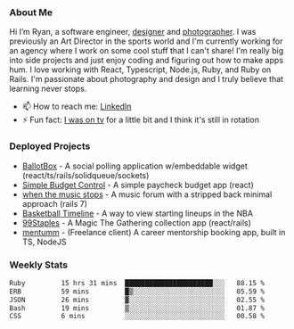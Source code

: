 ### About Me
Hi I’m Ryan, a software engineer, [designer](https://www.denvermullets.com/video) and [photographer](https://www.denvermullets.com/). I was previously an Art Director in the sports world and I'm currently working for an agency where I work on some cool stuff that I can't share! I'm really big into side projects and just enjoy coding and figuring out how to make apps hum. I love working with React, Typescript, Node.js, Ruby, and Ruby on Rails. I'm passionate about photography and design and I truly believe that learning never stops.

- 📫 How to reach me: [LinkedIn](https://www.linkedin.com/in/ryanvaznis)
- ⚡ Fun fact: [I was on tv](https://vimeo.com/381425882) for a little bit and I think it's still in rotation

### Deployed Projects
- [BallotBox](https://voteballotbox.com/) - A social polling application w/embeddable widget (react/ts/rails/solidqueue/sockets)
- [Simple Budget Control](https://simplebudgetcontrol.com/) - A simple paycheck budget app (react)
- [when the music stops](https://whenthemusicstops.net) - A music forum with a stripped back minimal approach (rails 7)
- [Basketball Timeline](https://basketball-timeline.com/?team=PHO&year=2023) - A way to view starting lineups in the NBA
- [99Staples](https://www.99staples.com/collections/denvermullets/9) - A Magic The Gathering collection app (react/rails)
- [mentumm](https://portal.mentumm.com/) - (Freelance client) A career mentorship booking app, built in TS, NodeJS

### Weekly Stats
<!--START_SECTION:waka-->

```txt
Ruby         15 hrs 31 mins  ██████████████████████░░░   88.15 %
ERB          59 mins         █▒░░░░░░░░░░░░░░░░░░░░░░░   05.59 %
JSON         26 mins         ▓░░░░░░░░░░░░░░░░░░░░░░░░   02.55 %
Bash         19 mins         ▒░░░░░░░░░░░░░░░░░░░░░░░░   01.87 %
CSS          6 mins          ░░░░░░░░░░░░░░░░░░░░░░░░░   00.58 %
```

<!--END_SECTION:waka-->
